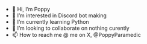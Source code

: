 - 👋 Hi, I’m Poppy
- 👀 I’m interested in Discord bot making
- 🌱 I’m currently learning Python
- 💞️ I’m looking to collaborate on nothing curently
- 📫 How to reach me @ me on X, @PoppyParamedic

<!---
qwertytray/qwertytray is a ✨ special ✨ repository because its `README.md` (this file) appears on your GitHub profile.
You can click the Preview link to take a look at your changes.
--->
